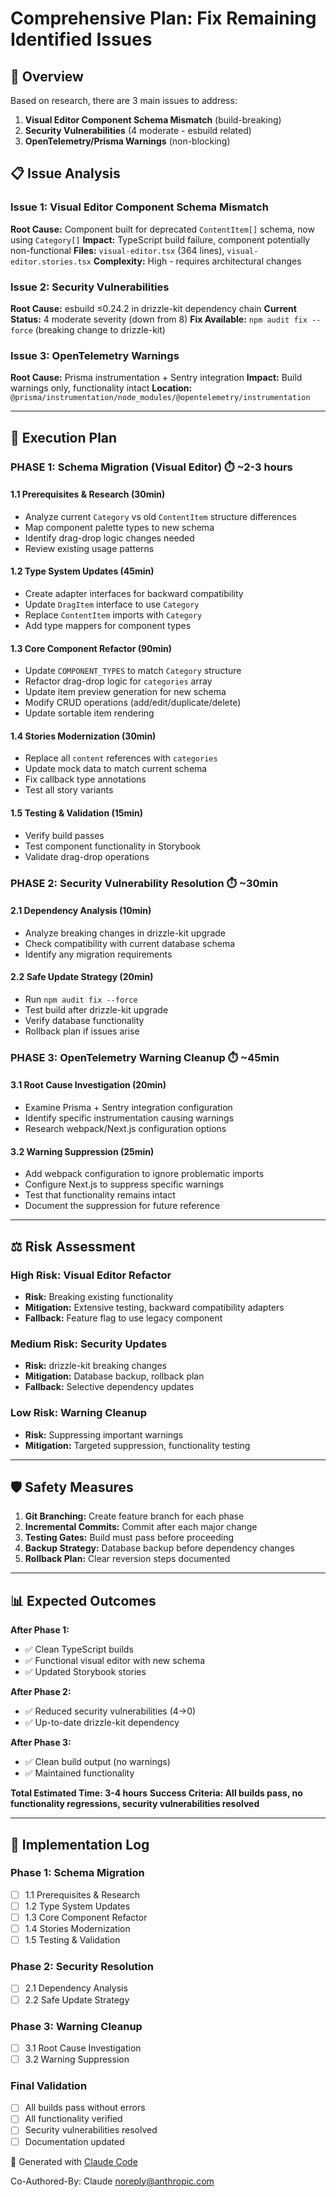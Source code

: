 # Comprehensive Plan: Fix Remaining Identified Issues

## 🎯 **Overview**
Based on research, there are 3 main issues to address:
1. **Visual Editor Component Schema Mismatch** (build-breaking)
2. **Security Vulnerabilities** (4 moderate - esbuild related)  
3. **OpenTelemetry/Prisma Warnings** (non-blocking)

## 📋 **Issue Analysis**

### Issue 1: Visual Editor Component Schema Mismatch
**Root Cause:** Component built for deprecated `ContentItem[]` schema, now using `Category[]`
**Impact:** TypeScript build failure, component potentially non-functional
**Files:** `visual-editor.tsx` (364 lines), `visual-editor.stories.tsx`
**Complexity:** High - requires architectural changes

### Issue 2: Security Vulnerabilities  
**Root Cause:** esbuild ≤0.24.2 in drizzle-kit dependency chain
**Current Status:** 4 moderate severity (down from 8)
**Fix Available:** `npm audit fix --force` (breaking change to drizzle-kit)

### Issue 3: OpenTelemetry Warnings
**Root Cause:** Prisma instrumentation + Sentry integration
**Impact:** Build warnings only, functionality intact
**Location:** `@prisma/instrumentation/node_modules/@opentelemetry/instrumentation`

---

## 🚀 **Execution Plan**

### **PHASE 1: Schema Migration (Visual Editor)** ⏱️ ~2-3 hours

#### **1.1 Prerequisites & Research (30min)**
- Analyze current `Category` vs old `ContentItem` structure differences
- Map component palette types to new schema
- Identify drag-drop logic changes needed
- Review existing usage patterns

#### **1.2 Type System Updates (45min)**  
- Create adapter interfaces for backward compatibility
- Update `DragItem` interface to use `Category`
- Replace `ContentItem` imports with `Category`
- Add type mappers for component types

#### **1.3 Core Component Refactor (90min)**
- Update `COMPONENT_TYPES` to match `Category` structure
- Refactor drag-drop logic for `categories` array
- Update item preview generation for new schema
- Modify CRUD operations (add/edit/duplicate/delete)
- Update sortable item rendering

#### **1.4 Stories Modernization (30min)**
- Replace all `content` references with `categories`
- Update mock data to match current schema
- Fix callback type annotations
- Test all story variants

#### **1.5 Testing & Validation (15min)**
- Verify build passes
- Test component functionality in Storybook
- Validate drag-drop operations

### **PHASE 2: Security Vulnerability Resolution** ⏱️ ~30min

#### **2.1 Dependency Analysis (10min)**
- Analyze breaking changes in drizzle-kit upgrade
- Check compatibility with current database schema
- Identify any migration requirements

#### **2.2 Safe Update Strategy (20min)**
- Run `npm audit fix --force` 
- Test build after drizzle-kit upgrade
- Verify database functionality
- Rollback plan if issues arise

### **PHASE 3: OpenTelemetry Warning Cleanup** ⏱️ ~45min

#### **3.1 Root Cause Investigation (20min)**
- Examine Prisma + Sentry integration configuration
- Identify specific instrumentation causing warnings
- Research webpack/Next.js configuration options

#### **3.2 Warning Suppression (25min)**
- Add webpack configuration to ignore problematic imports
- Configure Next.js to suppress specific warnings
- Test that functionality remains intact
- Document the suppression for future reference

---

## ⚖️ **Risk Assessment**

### **High Risk: Visual Editor Refactor**
- **Risk:** Breaking existing functionality
- **Mitigation:** Extensive testing, backward compatibility adapters
- **Fallback:** Feature flag to use legacy component

### **Medium Risk: Security Updates**  
- **Risk:** drizzle-kit breaking changes
- **Mitigation:** Database backup, rollback plan
- **Fallback:** Selective dependency updates

### **Low Risk: Warning Cleanup**
- **Risk:** Suppressing important warnings
- **Mitigation:** Targeted suppression, functionality testing

---

## 🛡️ **Safety Measures**

1. **Git Branching:** Create feature branch for each phase
2. **Incremental Commits:** Commit after each major change
3. **Testing Gates:** Build must pass before proceeding
4. **Backup Strategy:** Database backup before dependency changes
5. **Rollback Plan:** Clear reversion steps documented

---

## 📊 **Expected Outcomes**

**After Phase 1:**
- ✅ Clean TypeScript builds
- ✅ Functional visual editor with new schema
- ✅ Updated Storybook stories

**After Phase 2:**  
- ✅ Reduced security vulnerabilities (4→0)
- ✅ Up-to-date drizzle-kit dependency

**After Phase 3:**
- ✅ Clean build output (no warnings)
- ✅ Maintained functionality

**Total Estimated Time: 3-4 hours**
**Success Criteria: All builds pass, no functionality regressions, security vulnerabilities resolved**

---

## 📝 **Implementation Log**

### Phase 1: Schema Migration
- [ ] 1.1 Prerequisites & Research
- [ ] 1.2 Type System Updates
- [ ] 1.3 Core Component Refactor
- [ ] 1.4 Stories Modernization
- [ ] 1.5 Testing & Validation

### Phase 2: Security Resolution  
- [ ] 2.1 Dependency Analysis
- [ ] 2.2 Safe Update Strategy

### Phase 3: Warning Cleanup
- [ ] 3.1 Root Cause Investigation
- [ ] 3.2 Warning Suppression

### Final Validation
- [ ] All builds pass without errors
- [ ] All functionality verified
- [ ] Security vulnerabilities resolved
- [ ] Documentation updated

🤖 Generated with [Claude Code](https://claude.ai/code)

Co-Authored-By: Claude <noreply@anthropic.com>